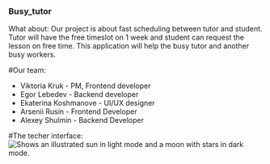 ### Busy_tutor

What about: 
Our project is about fast scheduling between tutor and student. Tutor will have the free timeslot on 1 week and student can request the lesson on free time. This application will help the busy tutor and another busy workers.

#Our team: 
   - Viktoria Kruk - PM, Frontend developer
   - Egor Lebedev - Backend developer
   - Ekaterina Koshmanove - UI/UX designer
   - Arsenii Rusin - Frontend Developer
   - Alexey Shulmin - Backend Developer
   
#The techer interface: 
<picture>
  <source media="(prefers-color-scheme: dark)" srcset="https://user-images.githubusercontent.com/25423296/163456776-7f95b81a-f1ed-45f7-b7ab-8fa810d529fa.png">
  <source media="(prefers-color-scheme: light)" srcset="https://user-images.githubusercontent.com/25423296/163456779-a8556205-d0a5-45e2-ac17-42d089e3c3f8.png">
  <img alt="Shows an illustrated sun in light mode and a moon with stars in dark mode." src="https://user-images.githubusercontent.com/25423296/163456779-a8556205-d0a5-45e2-ac17-42d089e3c3f8.png">
</picture>
